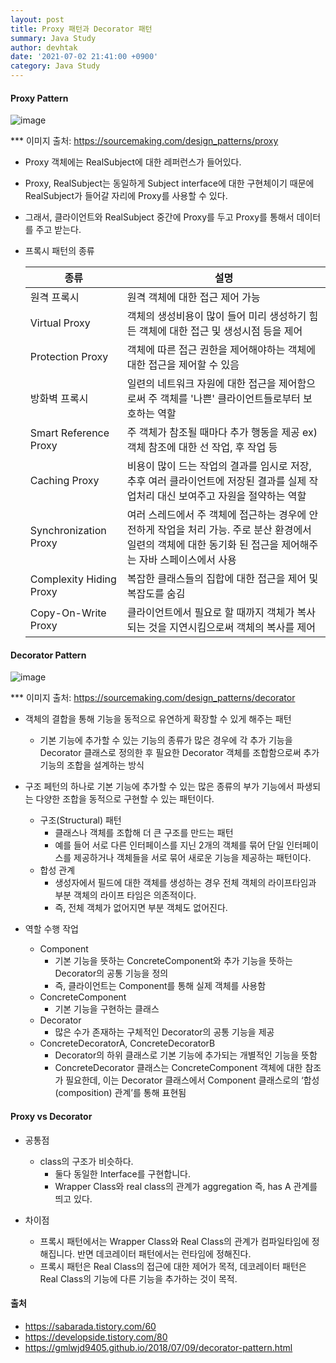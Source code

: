 ```yaml
---
layout: post
title: Proxy 패턴과 Decorator 패턴
summary: Java Study
author: devhtak
date: '2021-07-02 21:41:00 +0900'
category: Java Study
---
```


#### Proxy Pattern

![image](https://user-images.githubusercontent.com/42403023/124233346-b7f23280-db4d-11eb-8bdb-28bd07ed9d47.png)

*** 이미지 출처: https://sourcemaking.com/design_patterns/proxy

- Proxy 객체에는 RealSubject에 대한 레퍼런스가 들어있다.
- Proxy, RealSubject는 동일하게 Subject interface에 대한 구현체이기 때문에 RealSubject가 들어갈 자리에 Proxy를 사용할 수 있다.
- 그래서, 클라이언트와 RealSubject 중간에 Proxy를 두고 Proxy를 통해서 데이터를 주고 받는다.

- 프록시 패턴의 종류
  
  |종류|설명|
  |---|---|
  |원격 프록시|원격 객체에 대한 접근 제어 가능|
  |Virtual Proxy|객체의 생성비용이 많이 들어 미리 생성하기 힘든 객체에 대한 접근 및 생성시점 등을 제어|
  |Protection Proxy|객체에 따른 접근 권한을 제어해야하는 객체에 대한 접근을 제어할 수 있음|
  |방화벽 프록시|일련의 네트워크 자원에 대한 접근을 제어함으로써 주 객체를 '나쁜' 클라이언트들로부터 보호하는 역할|
  |Smart Reference Proxy|주 객체가 참조될 때마다 추가 행동을 제공 ex) 객체 참조에 대한 선 작업, 후 작업 등|
  |Caching Proxy|비용이 많이 드는 작업의 결과를 임시로 저장, 추후 여러 클라이언트에 저장된 결과를 실제 작업처리 대신 보여주고 자원을 절약하는 역할|
  |Synchronization Proxy|여러 스레드에서 주 객체에 접근하는 경우에 안전하게 작업을 처리 가능. 주로 분산 환경에서 일련의 객체에 대한 동기화 된 접근을 제어해주는 자바 스페이스에서 사용|
  |Complexity Hiding Proxy|복잡한 클래스들의 집합에 대한 접근을 제어 및 복잡도를 숨김|
  |Copy-On-Write Proxy|클라이언트에서 필요로 할 때까지 객체가 복사되는 것을 지연시킴으로써 객체의 복사를 제어|
  
#### Decorator Pattern

![image](https://user-images.githubusercontent.com/42403023/124234273-c856dd00-db4e-11eb-9588-5c7657c8107c.png)

*** 이미지 출처: https://sourcemaking.com/design_patterns/decorator

- 객체의 결합을 통해 기능을 동적으로 유연하게 확장할 수 있게 해주는 패턴
  - 기본 기능에 추가할 수 있는 기능의 종류가 많은 경우에 각 추가 기능을 Decorator 클래스로 정의한 후 필요한 Decorator 객체를 조합함으로써 추가 기능의 조합을 설계하는 방식

- 구조 페턴의 하나로 기본 기능에 추가할 수 있는 많은 종류의 부가 기능에서 파생되는 다양한 조합을 동적으로 구현할 수 있는 패턴이다.
  - 구조(Structural) 패턴
    - 클래스나 객체를 조합해 더 큰 구조를 만드는 패턴
    - 예를 들어 서로 다른 인터페이스를 지닌 2개의 객체를 묶어 단일 인터페이스를 제공하거나 객체들을 서로 묶어 새로운 기능을 제공하는 패턴이다.
  - 합성 관계
    - 생성자에서 필드에 대한 객체를 생성하는 경우 전체 객체의 라이프타임과 부분 객체의 라이프 타임은 의존적이다.
    - 즉, 전체 객체가 없어지면 부분 객체도 없어진다.
    
- 역할 수행 작업
  - Component
    - 기본 기능을 뜻하는 ConcreteComponent와 추가 기능을 뜻하는 Decorator의 공통 기능을 정의
    - 즉, 클라이언트는 Component를 통해 실제 객체를 사용함
  - ConcreteComponent
    - 기본 기능을 구현하는 클래스
  - Decorator
    - 많은 수가 존재하는 구체적인 Decorator의 공통 기능을 제공
  - ConcreteDecoratorA, ConcreteDecoratorB
    - Decorator의 하위 클래스로 기본 기능에 추가되는 개별적인 기능을 뜻함
    - ConcreteDecorator 클래스는 ConcreteComponent 객체에 대한 참조가 필요한데, 이는 Decorator 클래스에서 Component 클래스로의 ‘합성(composition) 관계’를 통해 표현됨

#### Proxy vs Decorator

- 공통점
  - class의 구조가 비슷하다. 
    - 둘다 동일한 Interface를 구현합니다.
    - Wrapper Class와 real class의 관계가 aggregation 즉, has A 관계를 띄고 있다.

- 차이점
  - 프록시 패턴에서는 Wrapper Class와 Real Class의 관계가 컴파일타임에 정해집니다. 반면 데코레이터 패턴에서는 런타임에 정해진다.
  - 프록시 패턴은 Real Class의 접근에 대한 제어가 목적, 데코레이터 패턴은 Real Class의 기능에 다른 기능을 추가하는 것이 목적.

#### 출처

- https://sabarada.tistory.com/60
- https://developside.tistory.com/80
- https://gmlwjd9405.github.io/2018/07/09/decorator-pattern.html
